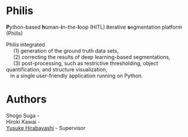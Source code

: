 # Philis <br>
**P**ython-based **h**uman-**i**n-the-**l**oop (HITL) **i**terative **s**egmentation platform (Philis) <br>

Philis integrated <br>
&nbsp;&nbsp;&nbsp;&nbsp; (1) generation of the ground truth data sets, <br>
&nbsp;&nbsp;&nbsp;&nbsp; (2) correcting the results of deep learning-based segmentations, <br>
&nbsp;&nbsp;&nbsp;&nbsp; (3) post-processing, such as restrictive thresholding, object quantification, and structure visualization, <br>
&nbsp;&nbsp;  in a single user-friendly application running on Python.

# Authors <br>

Shogo Suga - <br>
Hiroki Kawai - <br>
<a href="http://park.itc.u-tokyo.ac.jp/Hirabayashi/WordPress/">Yusuke Hirabayashi</a> - Supervisor <br>
